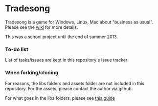Tradesong
======

Tradesong is a game for Windows, Linux, Mac about "business as usual". Please see the [wiki](https://github.com/icbat/Tradesong/wiki) for more details.

This was a school project until the end of summer 2013.

### To-do list

List of tasks/issues are kept in this repository's Issue tracker

### When forking/cloning

For reasons, the libs folders and assets folder are not included in this repository. For the assets, please contact the author via github.

For what goes in the libs folders, please see [this guide](http://code.google.com/p/libgdx/wiki/IntelliJIDEALibgdx)
